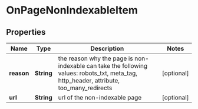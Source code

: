 

# OnPageNonIndexableItem


## Properties

| Name | Type | Description | Notes |
|------------ | ------------- | ------------- | -------------|
|**reason** | **String** | the reason why the page is non-indexable can take the following values: robots_txt, meta_tag, http_header, attribute, too_many_redirects |  [optional] |
|**url** | **String** | url of the non-indexable page |  [optional] |



